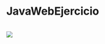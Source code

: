 # JavaWebEjercicio
<br>
<img src="https://drive.google.com/file/d/1PcnuLxungazezocgrcr9eRkSSj-EO-U6/view">
